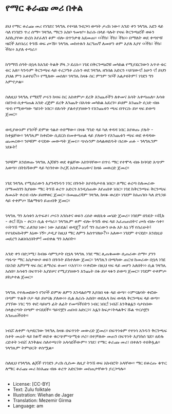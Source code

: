 # የማር ቆራጩ መሪ በቀል

##
ይህ የማር ቆራጩ መሪ የነገደና ገላግሌ የተባለ ገብጋባ ወጣት ታሪክ ነው፡፡ አንድ ቀን ገላግሌ አደን ላይ ሳለ የነገደን ጥሪ ሰማ፡፡ ገላግሌ ማርን አስቦ ጎመዠ፡፡ ከራሱ በላይ ባሉት የዛፍ ቅርንጫፎች ወፉን እስኪያየው ድረስ እየፈለገ ቆም ብሎ በጥንቃቄ አደመጠ፡፡ ‹‹ችክ፣ ችክ፣ ችክ›› በማለት ወደ ቀጣዮቹ ዛፎች እየበረረ ትንሹ ወፍ ጮኸ፡፡ ገላግሌ መከተሉን እርግጠኛ ለመሆን ቆም እያለ እያየ ‹‹ችክ፣ ችክ፣ ችክ›› እያለ ተጣራ፡፡

##
ከግማሽ ሰዓት በኋላ ከአንድ ትልቅ ሾላ ጋ ደረሱ፡፡ ነገደ በቅርንጫፎቹ መካከል የሚያደርገውን አጥቶ ቱር ቱር አለ፡፡ ካንዱም ቅርንጫፍ ላይ ተረጋግቶ ራሱን ወደ ገላግሌ ዘንበል አድርጎ ‹‹ይሄውና! አሁን ና! ይህን ያህል ምን አቆየህ?›› የሚለው መሰለ፡፡ ገላግሌ ከዛፉ ስር ምንም ንቦች አልታዩትም፤ ነገደን ግን አምኖታል፡፡

##
ስለዚህ ገላግሌ የማደኛ ጦሩን ከዛፍ ስር አስቀምጦ ደረቅ እንጨቶችን ለቀመና እሳት አቀጣጠለ፡፡ እሳቱ በደንብ ሲቀጣጠል አንድ ረጅም ደረቅ እንጨት በእሳቱ መካከል አደረገ፡፡ ይህም እንጨት ሲነድ ብዙ ጭስ የሚወጣው ዓይነት ነበር፡፡ በእሳት ያልተያያዘውን የእንጨቱን ጫፍ በጥርሱ ይዞ ዛፍ ይወጣ ጀመር፡፡

##
ወዲያውኑም የንቦች ድምጽ ጎልቶ ተሰማው፡፡ በዛፉ ግንድ ላይ ካለ ቀዳዳ ነበር እየወጡ ያሉት - ከቀፏቸው፡፡ ገላግሌም ከቀፎው ሲደርስ በመቀጣጠል ላይ ያለውን የእንጨቱን ጫፍ ወደ ቀዳዳው ጨመረው፡፡ ንቦቹም ተናደው መውጣት ጀመሩ፡፡ ጭሱንም ስላልወደዱት በረው ጠፉ - ገላግሌንም ነደፉት!

##
ንቦቹም እንደወጡ ገላግሌ እጆቹን ወደ ቀፏቸው አስገባቸው፡፡ በጥሩ ማር የተሞላ ብዙ ከባባድ እጭም አወጣ፡፡ በትከሻውም ላይ ካነገተው ኮረጆ አስቀመጠውና ከዛፉ መወረድ ጀመረ፡፡

##
ነገደ ገላግሌ የሚሰራውን እያንዳንዱን ነገር በጉጉት እየተከታተለ ነበር፡፡ ለማር ቆረጣ ስለመራው በማመስገን ከያዘው ማር ትንሽ ቆረጥ አድርጎ እንዲሰጠው እየጠበቀ ነበር፡፡ ነገደ ከቅርንጫፍ ቅርንጫፍ ለመሬት ቀረብ ብሎ ይዘዋወር ጀመር፡፡ በመጨረሻም ገላግሌ ከዛፉ ወረደ፡፡ ነገደም ከአጠገቡ ካለ ድንጋይ ላይ ተቀምጦ ሽልማቱን ይጠብቅ ጀመር፡፡

##
ገላግሌ ግን እሳቱን አጥፍቶ፣ ጦሩን አንስቶና ወፉን ረሰቶ ወደቤቱ መሄድ ጀመረ፡፡ ነገደም በንዴት ‹‹ቪከ - ቶር! ቪክ - ቶር›› ሲል ተጣራ፡፡ ገላግሌም ቆም ብሎ ትንሹ ወፍ ላይ አፈጠጠበትና ጮክ ብሎ ሳቀ፡፡ ‹‹ትንሽ ማር ፈለገህ ነው፣ ነው አይደል፤ ወዳጄ? አሃ! ግን ስራውን ሁሉ እኮ እኔ ነኝ የሰራሁት፤ የተነደፍኩትም እኔው ነኝ፡፡ ታዲያ ከዚህ ማር ለምን እሰጥሃለሁ?›› አለው፡፡ ነገደም ተናደደ፡፡ እንደዚህ መደረግ አልነበረበትም! መበቀል ግን አለበት፡፡

##
አንድ ቀን በድጋሚ፣ ከብዙ ሳምንታት በኋላ ገላግሌ ነገደ ማር ሊጠቁመው ሲጠራው ሰማ፡፡ ያንን ጣፋጭ ማር አስታውሶ ወፉን በጉጉት ይከተለው ጀመር፡፡ ገላግሌን በጫካው ጠርዝ ከመራው በኋላ ነገደ በአንድ እሾሃማ ዛፍ ስር ለማረፍ ቆመ፡፡ ‹‹አሃ፣›› ‹‹ቀፎው በዚህ ዛፍ ላይ መሆን አለበት›› ሲል ገላግሌ አሰበ፡፡ እሳቱን በፍጥነት አያይዞና የሚያያዘውን እንጨት በፉ ይዞ ዛፉን ይወጣ ጀመር፡፡ ነገደም ተቀምጦ ይከታተል ጀመር፡፡

##
ገላግሌ የተለመደውን የንቦች ድምጽ ለምን እንዳልሰማ እያሰበ ዛፉ ላይ ወጣ፡፡ ‹‹ምናልባት ቀፎው በጣም ጥልቅ ቦታ ላይ ይሆናል ያለው›› ሲል ለራሱ አሰበ፡፡ ወደሌላ ከፍ ወዳለ ቅርንጫፍ ላይ ወጣ፡፡ ያገኘው ነገር ግን ቀፎ ሳይሆን ፊት ለፊት የመጣችበትን ነብር ነበር! ነብሯ እንቅልፏን ሳታስበው ስላቋረጣት በጣም ተናደደች፡፡ ዓይኖቿን ጠበብ አድርጋ፣ አፏን ከፍታ፣ትላልቅና ሹል ጥርሶቿን አገጠጠችበት፡፡

##
ነብሯ ለቀም ሳታደርገው ገላግሌ ከዛፉ በፍጥነት መውረድ ጀመረ፡፡ በፍጥነቱም የተነሳ አንዱን ቅርንጫፍ ስቶት መሬት ላይ ክፉኛ ወድቆ ቁርጭምጭሚቱ ዞረ፡፡ በተቻለው መጠን በፍጥነት እያነከሰ ሄደ፡፡ ዕድሉ ረድቶት ነብሯ እንቅልፍ ስለተጫናት አላሳደችውም፡፡ ነገደ፣ የማር ቆራጩ መሪ፣ በቀሉን ተበቅሏል፡፡ ገላግሌም ትምህርት ቀስሟል፡፡

##
ስለዚህ የገላግሌ ልጆች የነገደን ታሪክ ሲሰሙ ለዚያ ትንሽ ወፍ አክብሮት አላቸው፡፡ ማር በቆረጡ ቁጥር ለማር ቆራጩ መሪ ከነእጩ ብዙ ቆረጥ አድርገው መስጠታቸውን ያረጋጣሉ፡፡

##
* License: [CC-BY]
* Text: Zulu folktale
* Illustration: Wiehan de Jager
* Translation: Mezemir Girma
* Language: am
